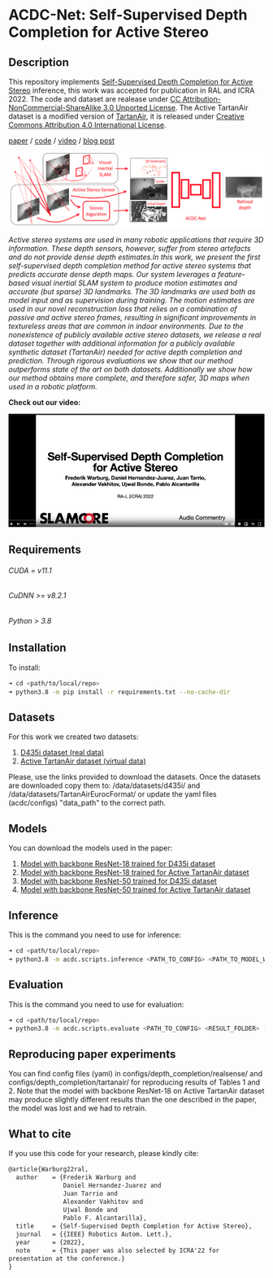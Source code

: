 # ACDC-Net: Self-Supervised Depth Completion for Active Stereo
## Description

This repository implements [Self-Supervised Depth Completion for Active Stereo](https://arxiv.org/abs/2110.03234) inference, this work was accepted for publication in RAL and ICRA 2022. The code and dataset are realease under [CC Attribution-NonCommercial-ShareAlike 3.0 Unported License](https://creativecommons.org/licenses/by-nc-sa/3.0/legalcode). The Active TartanAir dataset is a modified version of [TartanAir](https://theairlab.org/tartanair-dataset/), it is released under [Creative Commons Attribution 4.0 International License](https://creativecommons.org/licenses/by/4.0/).

[paper](https://arxiv.org/abs/2110.03234 "Self-Supervised Depth Completion for Active Stereo Paper") / [code](https://github.com/slamcore/acdc "Self-Supervised Depth Completion for Active Stereo Code") / [video](http://www.youtube.com/watch?v=mSuTyTz6npU) / [blog post](https://www.slamcore.com/blog/turbo-charging-depth-maps-with-ai)

[![teaser](teaser.png)](#)

*Active stereo systems are used in many robotic applications that require 3D information. These depth sensors, however, suffer from stereo artefacts and do not provide dense depth estimates.In this work, we present the first self-supervised depth completion method for active stereo systems that predicts accurate dense depth maps. Our system leverages a feature-based visual inertial SLAM system to produce motion estimates and accurate (but sparse) 3D landmarks. The 3D landmarks are used both as model input and as supervision during training. The motion estimates are used in our novel reconstruction loss that relies on a combination of passive and active stereo frames, resulting in significant improvements in textureless areas that are common in indoor environments. Due to the nonexistence of publicly available active stereo datasets, we release a real dataset together with additional information for a publicly available synthetic dataset (TartanAir) needed for active depth completion and prediction. Through rigorous evaluations we show that our method outperforms state of the art on both datasets. Additionally we show how our method obtains more complete, and therefore safer, 3D maps when used in a robotic platform.*

**Check out our video:**

[![Video](youtube.png)](http://www.youtube.com/watch?v=mSuTyTz6npU "Self-Supervised Depth Completion for Active Stereo")

## Requirements

###### CUDA = v11.1
###### CuDNN >= v8.2.1
###### Python > 3.8

## Installation

To install:
```bash
➜ cd <path/to/local/repo>
➜ python3.8 -m pip install -r requirements.txt --no-cache-dir
```

## Datasets

For this work we created two datasets:

1. [D435i dataset (real data)](https://drive.google.com/file/d/1j-eIGaumhY7r01bt0lH4QFEzr309HDns/view?usp=sharing)
2. [Active TartanAir dataset (virtual data)](https://drive.google.com/file/d/1hyYzBhzsl9uK8bfmIufC0EVpfjZ7GC_H/view?usp=sharing)

Please, use the links provided to download the datasets. Once the datasets are downloaded copy them to: /data/datasets/d435i/ and /data/datasets/TartanAirEurocFormat/ or update the yaml files (acdc/configs) "data_path" to the correct path.

## Models

You can download the models used in the paper:

1. [Model with backbone ResNet-18 trained for D435i dataset](https://drive.google.com/file/d/1UnPdKsbO5c3zc8OhMsNiQVlWGehgBwtf/view?usp=sharing)
2. [Model with backbone ResNet-18 trained for Active TartanAir dataset](https://drive.google.com/file/d/1CAooq4TgtHxt7kk60d6iJtal74RllFWG/view?usp=sharing)
3. [Model with backbone ResNet-50 trained for D435i dataset](https://drive.google.com/file/d/1lymL3M8oxi1BqzJ_C2Pm2-8mCGNaeNN1/view?usp=sharing)
4. [Model with backbone ResNet-50 trained for Active TartanAir dataset](https://drive.google.com/file/d/1mf5QEFj8t3M73WCr1ZjmB97lYeBWPoz0/view?usp=sharing)

## Inference

This is the command you need to use for inference:
```bash
➜ cd <path/to/local/repo>
➜ python3.8 -m acdc.scripts.inference <PATH_TO_CONFIG> <PATH_TO_MODEL_WEIGHTS> -o <OUTPUT_FOLDER> [-cpu] [--workers N] [--seed N]
```

## Evaluation

This is the command you need to use for evaluation:
```bash
➜ cd <path/to/local/repo>
➜ python3.8 -m acdc.scripts.evaluate <PATH_TO_CONFIG> <RESULT_FOLDER> [--workers N]
```

## Reproducing paper experiments

You can find config files (yaml) in configs/depth_completion/realsense/ and configs/depth_completion/tartanair/ for reproducing results of Tables 1 and 2. Note that the model with backbone ResNet-18 on Active TartanAir dataset may produce slightly different results than the one described in the paper, the model was lost and we had to retrain.

## What to cite

If you use this code for your research, please kindly cite:

```
@article{Warburg22ral,
  author    = {Frederik Warburg and
               Daniel Hernandez-Juarez and
               Juan Tarrio and
               Alexander Vakhitov and
               Ujwal Bonde and
               Pablo F. Alcantarilla},
  title     = {Self-Supervised Depth Completion for Active Stereo},
  journal   = {{IEEE} Robotics Autom. Lett.},
  year      = {2022},
  note      = {This paper was also selected by ICRA'22 for presentation at the conference.}
}

```